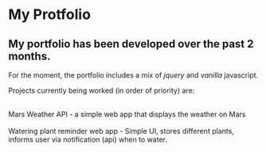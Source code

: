 # My Protfolio

## My portfolio has been developed over the past 2 months. 

For the moment, the portfolio includes a mix of *jquery* and *vanilla* javascript. 

Projects currently being worked (in order of priority) are: 

   <br>Mars Weather API - a simple web app that displays the weather on Mars </br>
   <br>Watering plant reminder web app - Simple UI, stores different plants, informs user via notification (api) when to water. </br> 
   
  
